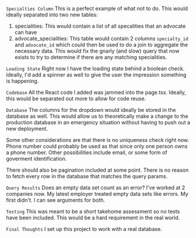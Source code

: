 ```Specialties Column```
This is a perfect example of what not to do. This would ideally separated into two new tables:
1) specialities: This would contain a list of all specalities that an advocate can have
2) advocate_specialities: This table would contain 2 columns `specialty_id` and `advocate_id` which could then be used to do a join to aggregate the necessary data. This would fix the gnarly (and slow) query that now exists to try to determine if there are any matching specialities.

```Loading State```
Right now I have the loading state behind a boolean check. Ideally, I'd add a spinner as well to give the user the impression something is happening.

```Codebase```
All the React code I added was jammed into the page.tsx. Ideally, this would be separated out more to allow for code reuse.

```Database```
The columns for the dropdown would ideally be stored in the database as well. This would allow us to theoretically make a change to the production database in an emergency situation without having to push out a new deployment.

Some other considerations are that there is no uniqueness check right now. Phone number could probably be used as that since only one person owns a phone number. Other possibilities include email, or some form of goverment identification.

There should also be pagination included at some point. There is no reason to fetch every row in the database that matches the query params.

```Query Results```
Does an empty data set count as an error? I've worked at 2 companies now. My latest employer treated empty data sets like errors. My first didn't. I can see arguments for both.

```Testing```
This was meant to be a short takehome assessment so no tests have been included. This would be a hard requirement in the real world.

```Final Thoughts```
I set up this project to work with a real database.